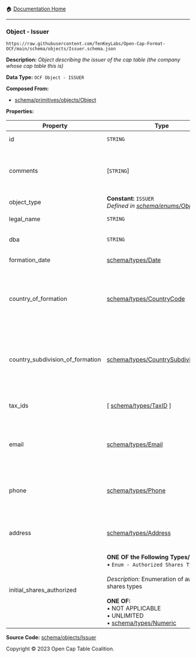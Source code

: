 :house: [Documentation Home](../../../README.md)

---

### Object - Issuer

`https://raw.githubusercontent.com/TenKeyLabs/Open-Cap-Format-OCF/main/schema/objects/Issuer.schema.json`

**Description:** _Object describing the issuer of the cap table (the company whose cap table this is)_

**Data Type:** `OCF Object - ISSUER`

**Composed From:**

- [schema/primitives/objects/Object](../primitives/objects/Object.md)

**Properties:**

| Property                         | Type                                                                                                                                                                                                                                                                         | Description                                                                     | Required   |
| -------------------------------- | ---------------------------------------------------------------------------------------------------------------------------------------------------------------------------------------------------------------------------------------------------------------------------- | ------------------------------------------------------------------------------- | ---------- |
| id                               | `STRING`                                                                                                                                                                                                                                                                     | Identifier for the object                                                       | `REQUIRED` |
| comments                         | [`STRING`]                                                                                                                                                                                                                                                                   | Unstructured text comments related to and stored for the object                 | -          |
| object_type                      | **Constant:** `ISSUER`</br>_Defined in [schema/enums/ObjectType](../enums/ObjectType.md)_                                                                                                                                                                                    | Object type field                                                               | `REQUIRED` |
| legal_name                       | `STRING`                                                                                                                                                                                                                                                                     | Legal name of the issuer                                                        | `REQUIRED` |
| dba                              | `STRING`                                                                                                                                                                                                                                                                     | Doing Business As name                                                          | -          |
| formation_date                   | [schema/types/Date](../types/Date.md)                                                                                                                                                                                                                                        | Date of formation                                                               | `REQUIRED` |
| country_of_formation             | [schema/types/CountryCode](../types/CountryCode.md)                                                                                                                                                                                                                          | The country where the issuer company was legally formed (ISO 3166-1 alpha-2)    | `REQUIRED` |
| country_subdivision_of_formation | [schema/types/CountrySubdivisionCode](../types/CountrySubdivisionCode.md)                                                                                                                                                                                                    | The state, province, or subdivision where the issuer company was legally formed | -          |
| tax_ids                          | [ [schema/types/TaxID](../types/TaxID.md) ]                                                                                                                                                                                                                                  | The tax ids for this issuer company                                             | -          |
| email                            | [schema/types/Email](../types/Email.md)                                                                                                                                                                                                                                      | A work email that the issuer company can be reached at                          | -          |
| phone                            | [schema/types/Phone](../types/Phone.md)                                                                                                                                                                                                                                      | A phone number that the issuer company can be reached at                        | -          |
| address                          | [schema/types/Address](../types/Address.md)                                                                                                                                                                                                                                  | The headquarters address of the issuing company                                 | -          |
| initial_shares_authorized        | **ONE OF the Following Types/Objs:**</br>&bull; `Enum - Authorized Shares Types`</br></br>_Description:_ Enumeration of authorized shares types</br></br>**ONE OF:** </br>&bull; NOT APPLICABLE </br>&bull; UNLIMITED</br>&bull; [schema/types/Numeric](../types/Numeric.md) | The initial number of shares authorized for this issuer                         | -          |

**Source Code:** [schema/objects/Issuer](../../../../schema/objects/Issuer.schema.json)

Copyright © 2023 Open Cap Table Coalition.
